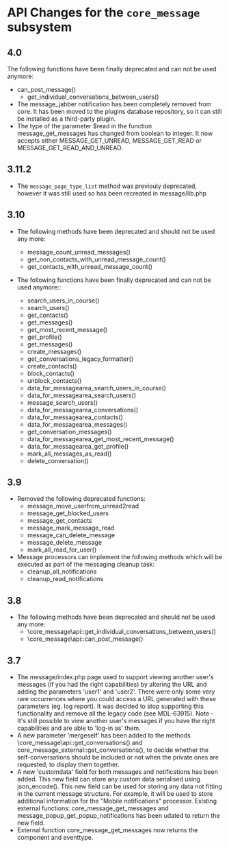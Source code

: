 # API Changes for the `core_message` subsystem

## 4.0

The following functions have been finally deprecated and can not be used anymore:
- can_post_message()
  - get_individual_conversations_between_users()
- The message_jabber notification has been completely removed from core. It has been moved to the plugins database repository, so
it can still be installed as a third-party plugin.
- The type of the parameter $read in the function message_get_messages has changed from boolean to integer. It now accepts either MESSAGE_GET_UNREAD, MESSAGE_GET_READ or MESSAGE_GET_READ_AND_UNREAD.

## 3.11.2

- The `message_page_type_list` method was previouly deprecated, however it was still
  used so has been recreated in message/lib.php

## 3.10

- The following methods have been deprecated and should not be used any more:
  - message_count_unread_messages()
  - get_non_contacts_with_unread_message_count()
  - get_contacts_with_unread_message_count()

- The following functions have been finally deprecated and can not be used anymore::
  - search_users_in_course()
  - search_users()
  - get_contacts()
  - get_messages()
  - get_most_recent_message()
  - get_profile()
  - get_messages()
  - create_messages()
  - get_conversations_legacy_formatter()
  - create_contacts()
  - block_contacts()
  - unblock_contacts()
  - data_for_messagearea_search_users_in_course()
  - data_for_messagearea_search_users()
  - message_search_users()
  - data_for_messagearea_conversations()
  - data_for_messagearea_contacts()
  - data_for_messagearea_messages()
  - get_conversation_messages()
  - data_for_messagearea_get_most_recent_message()
  - data_for_messagearea_get_profile()
  - mark_all_messages_as_read()
  - delete_conversation()

## 3.9

- Removed the following deprecated functions:
  - message_move_userfrom_unread2read
  - message_get_blocked_users
  - message_get_contacts
  - message_mark_message_read
  - message_can_delete_message
  - message_delete_message
  - mark_all_read_for_user()
- Message processors can implement the following methods which will be executed as part of the messaging cleanup task:
  - cleanup_all_notifications
  - cleanup_read_notifications

## 3.8

- The following methods have been deprecated and should not be used any more:
  - \core_message\api::get_individual_conversations_between_users()
  - \core_message\api::can_post_message()

## 3.7

- The message/index.php page used to support viewing another user's messages (if you had the right capabilities) by
  altering the URL and adding the parameters 'user1' and 'user2'. There were only some very rare occurrences where you
  could access a URL generated with these parameters (eg. log report). It was decided to stop supporting this
  functionality and remove all the legacy code (see MDL-63915).
  Note - It's still possible to view another user's messages if you have the right capabilities and are able to
  'log-in as' them.
- A new parameter 'mergeself' has been added to the methods \core_message\api::get_conversations() and
  core_message_external::get_conversations(), to decide whether the self-conversations should be included or not when the
  private ones are requested, to display them together.
- A new 'customdata' field for both messages and notifications has been added. This new field can store any custom data
  serialised using json_encode().
  This new field can be used for storing any data not fitting in the current message structure. For example, it will be used
  to store additional information for the "Mobile notifications" processor.
  Existing external functions: core_message_get_messages and message_popup_get_popup_notifications has been udated to return the
  new field.
- External function core_message_get_messages now returns the component and eventtype.
